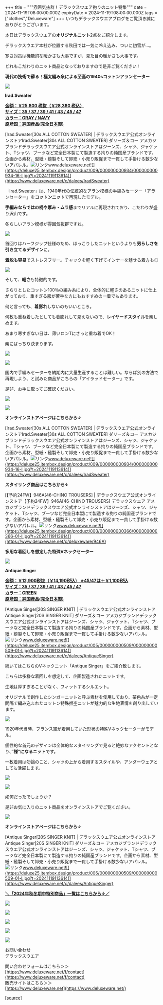 +++
title = """雰囲気抜群！デラックスウエア拘りのニット特集"""
date = 2024-11-19T08:00:00.000Z
expiryDate = 2024-11-19T08:00:00.000Z
tags = ["clothes","Deluxeware"]
+++
いつもデラックスウエアブログをご覧頂き誠にありがとうございます。

本日はデラックスウエアの**オリジナルニット**2点をご紹介します。

デラックスウエア本社が位置する秋田では一気に冷え込み、ついに初雪が…。

寒さ対策は機能的な暖かさも大事ですが、見た目の暖かさも大事です。

どれもこだわりのニット商品となっておりますので是非ご覧ください！

**現代の技術で蘇る！極太編み糸による至高の1940sコットンアランセーター**

**[![](https://stat.ameba.jp/user_images/20241119/14/deluxeware/b9/95/j/o1126140615511856046.jpg)](https://stat.ameba.jp/user_images/20241119/14/deluxeware/b9/95/j/o1126140615511856046.jpg)**

**Irad.Sweater**

**[金額：￥25,800 税抜（￥28,380 税込）](https://www.deluxeware.net/c/dalees/IradSweater)  
[サイズ：35 / 37 / 39 / 41 / 43 / 45 / 47](https://www.deluxeware.net/c/dalees/IradSweater)  
[カラー：GRAY / NAVY](https://www.deluxeware.net/c/dalees/IradSweater)  
[原産国：純国産品(完全日本製)](https://www.deluxeware.net/c/dalees/IradSweater)**

[Irad.Sweater\[30s ALL COTTON SWEATER\] | デラックスウエア公式オンラインストアIrad.Sweater\[30s ALL COTTON SWEATER\] ダリーズ＆コー アメカジブランドデラックスウエア公式オンラインストアはジーンズ、シャツ、ジャケット、Tシャツ、ブーツなど完全日本製にて製造する拘りの純国産ブランドです。企画から素材、型紙・縫製そして卸売・小売り販促まで一貫して手掛ける数少ないアパレル。![リンク](https://c.stat100.ameba.jp/ameblo/symbols/v3.20.0/svg/gray/editor_link.svg)www.deluxeware.net![](https://deluxe25.itembox.design/product/009/000000000934/000000000934-16-l.jpg?t=20241119113614)](https://www.deluxeware.net/c/dalees/IradSweater)

「[Irad.Sweater](https://www.deluxeware.net/c/dalees/IradSweater)」は、1940年代の伝統的なアラン模様の手編みセーター「アランセーター」を**コットンニット**で再現したモデル。

**手編みならではの柄や厚み・ムラ感**までリアルに再現されており、こだわりが盛り沢山です。

冬らしいアラン模様が雰囲気抜群ですね。

[![](https://stat.ameba.jp/user_images/20241119/15/deluxeware/ed/3b/j/o0800080015511877074.jpg)](https://stat.ameba.jp/user_images/20241119/15/deluxeware/ed/3b/j/o0800080015511877074.jpg)

首回りはハーフジップ仕様のため、ほっこりしたニットというよりも**男らしさを引き立てるデザイン**に。

**着脱も容易**でストレスフリー。チャックを軽く下げてインナーを魅せる着方も◎

[![](https://stat.ameba.jp/user_images/20241119/15/deluxeware/b3/f2/j/o0800080015511877109.jpg)](https://stat.ameba.jp/user_images/20241119/15/deluxeware/b3/f2/j/o0800080015511877109.jpg)

そして、**軽さ**も特徴的です。

さらりとしたコットン100％の編み糸により、全体的に軽さのあるニットに仕上がっており、重すぎる服が苦手な方にもおすすめの一着でもあります。

何と言っても、**着膨れ**しないのもいいところ。

何枚も重ね着したとしても着膨れして見えないので、**レイヤードスタイル**を楽しめます。

あまり寒すぎない日は、薄いロンTにさっと重ね着でOK！

楽にばっちり決まります。

[![](https://stat.ameba.jp/user_images/20241119/15/deluxeware/ea/e4/j/o1126140615511870893.jpg)](https://stat.ameba.jp/user_images/20241119/15/deluxeware/ea/e4/j/o1126140615511870893.jpg)

[![](https://stat.ameba.jp/user_images/20241119/15/deluxeware/b7/5b/j/o1126140615511870892.jpg)](https://stat.ameba.jp/user_images/20241119/15/deluxeware/b7/5b/j/o1126140615511870892.jpg)

国内で手編みセーターを納期内に大量生産することは難しい。ならば別の方法で再現しよう、と試みた商品がこちらの「アイラッドセーター」です。

是非、お手に取ってご確認ください。

[![](https://stat.ameba.jp/user_images/20241119/15/deluxeware/ef/62/j/o0800080015511877223.jpg)](https://stat.ameba.jp/user_images/20241119/15/deluxeware/ef/62/j/o0800080015511877223.jpg)

[![](https://stat.ameba.jp/user_images/20241119/15/deluxeware/09/5f/j/o0800080015511877221.jpg)](https://stat.ameba.jp/user_images/20241119/15/deluxeware/09/5f/j/o0800080015511877221.jpg)

**オンラインストアページはこちらから↓**

[Irad.Sweater\[30s ALL COTTON SWEATER\] | デラックスウエア公式オンラインストアIrad.Sweater\[30s ALL COTTON SWEATER\] ダリーズ＆コー アメカジブランドデラックスウエア公式オンラインストアはジーンズ、シャツ、ジャケット、Tシャツ、ブーツなど完全日本製にて製造する拘りの純国産ブランドです。企画から素材、型紙・縫製そして卸売・小売り販促まで一貫して手掛ける数少ないアパレル。![リンク](https://c.stat100.ameba.jp/ameblo/symbols/v3.20.0/svg/gray/editor_link.svg)www.deluxeware.net![](https://deluxe25.itembox.design/product/009/000000000934/000000000934-16-l.jpg?t=20241119113614)](https://www.deluxeware.net/c/dalees/IradSweater)

**スタイリング商品はこちらから↓**

[【予約24FW】946A\[46-CHINO TROUSERS\] | デラックスウエア公式オンラインストア【予約24FW】946A\[46-CHINO TROUSERS\] デラックスウエア アメカジブランドデラックスウエア公式オンラインストアはジーンズ、シャツ、ジャケット、Tシャツ、ブーツなど完全日本製にて製造する拘りの純国産ブランドです。企画から素材、型紙・縫製そして卸売・小売り販促まで一貫して手掛ける数少ないアパレル。![リンク](https://c.stat100.ameba.jp/ameblo/symbols/v3.20.0/svg/gray/editor_link.svg)www.deluxeware.net![](https://deluxe25.itembox.design/product/003/000000000366/000000000366-01-l.jpg?t=20241119113614)](https://www.deluxeware.net/c/deluxeware/946A)

**多用な着回しを想定した特殊Vネックセーター**

**[![](https://stat.ameba.jp/user_images/20241119/15/deluxeware/81/08/j/o0800080015511876553.jpg)](https://stat.ameba.jp/user_images/20241119/15/deluxeware/81/08/j/o0800080015511876553.jpg)**

**Antique Singer**

**[金額：￥12,900税抜（￥14,190税込） ※45/47は＋￥1,100税込](https://www.deluxeware.net/c/dalees/AntiqueSinger)  
[サイズ：35 / 37 / 39 / 41 / 43 / 45 / 47](https://www.deluxeware.net/c/dalees/AntiqueSinger)  
[カラー：GREEN](https://www.deluxeware.net/c/dalees/AntiqueSinger)  
[原産国：純国産品(完全日本製)](https://www.deluxeware.net/c/dalees/AntiqueSinger)**

[Antique Singer\[20S SINGER KNIT\] | デラックスウエア公式オンラインストアAntique Singer\[20S SINGER KNIT\] ダリーズ＆コー アメカジブランドデラックスウエア公式オンラインストアはジーンズ、シャツ、ジャケット、Tシャツ、ブーツなど完全日本製にて製造する拘りの純国産ブランドです。企画から素材、型紙・縫製そして卸売・小売り販促まで一貫して手掛ける数少ないアパレル。![リンク](https://c.stat100.ameba.jp/ameblo/symbols/v3.20.0/svg/gray/editor_link.svg)www.deluxeware.net![](https://deluxe25.itembox.design/product/005/000000000509/000000000509-01-l.jpg?t=20241119113614)](https://www.deluxeware.net/c/dalees/AntiqueSinger)

続いてはこちらのVネックニット「Antique Singer」をご紹介致します。

こちらは多様な着回しを想定して、企画製造されたニットです。

生地は厚すぎることがなく、フィットするシルエット。

オリジナルで創作したシンガーニットと呼ぶ素材を使用しており、茶色糸が一定間隔で編み込まれたコットン特殊撚杢ニットが魅力的な生地表情を創り出しています。

[![](https://stat.ameba.jp/user_images/20241119/15/deluxeware/95/dd/j/o0800080015511877428.jpg)](https://stat.ameba.jp/user_images/20241119/15/deluxeware/95/dd/j/o0800080015511877428.jpg)

1920年代当時、フランス軍が着用していた形状の特殊Vネックセーターがモデル。

個性的な首元のデザインは全体的なスタイリングで見ると絶妙なアクセントとなり、**”様”になるニット**です。

一枚着用は勿論のこと、シャツの上から着用するスタイルや、アンダーウェアとしても活躍します。

[![](https://stat.ameba.jp/user_images/20241119/14/deluxeware/1e/1d/j/o1126140615511851765.jpg)](https://stat.ameba.jp/user_images/20241119/14/deluxeware/1e/1d/j/o1126140615511851765.jpg)

[![](https://stat.ameba.jp/user_images/20241119/15/deluxeware/b7/c8/j/o1126140615511876328.jpg)](https://stat.ameba.jp/user_images/20241119/15/deluxeware/b7/c8/j/o1126140615511876328.jpg)

如何だったでしょうか？

是非お気に入りのニット商品をオンラインストアでご覧ください。

![](https://deluxe25.itembox.design/product/005/000000000509/000000000509-01-l.jpg?t=20241119113614)

**オンラインストアページはこちらから↓**

[Antique Singer\[20S SINGER KNIT\] | デラックスウエア公式オンラインストアAntique Singer\[20S SINGER KNIT\] ダリーズ＆コー アメカジブランドデラックスウエア公式オンラインストアはジーンズ、シャツ、ジャケット、Tシャツ、ブーツなど完全日本製にて製造する拘りの純国産ブランドです。企画から素材、型紙・縫製そして卸売・小売り販促まで一貫して手掛ける数少ないアパレル。![リンク](https://c.stat100.ameba.jp/ameblo/symbols/v3.20.0/svg/gray/editor_link.svg)www.deluxeware.net![](https://deluxe25.itembox.design/product/005/000000000509/000000000509-01-l.jpg?t=20241119113614)](https://www.deluxeware.net/c/dalees/AntiqueSinger)

[**＼「2024年秋冬期中特別商品」一覧はこちらから↓／**](https://www.deluxeware.net/c/2024FWreserveall2)

[![](https://stat.ameba.jp/user_images/20241116/15/deluxeware/da/96/j/o0800080015510646428.jpg?caw=800)](https://www.deluxeware.net/c/2024FWreserveall2)

[![](https://stat.ameba.jp/user_images/20241116/16/deluxeware/4a/05/j/o1200050015510661447.jpg?caw=800)](https://www.deluxeware.net/c/deluxeware/D-26)

[![](https://stat.ameba.jp/user_images/20240315/15/deluxeware/04/7f/j/o0800026015413271803.jpg?caw=800)](https://www.instagram.com/deluxeware/?hl=ja)

[![](https://stat.ameba.jp/user_images/20220415/12/deluxeware/3b/ce/j/o0800026015103175481.jpg?caw=800)](https://www.deluxeware.net/f/headstore)

[![](https://stat.ameba.jp/user_images/20220415/12/deluxeware/d7/c6/j/o0800026015103175487.jpg?caw=800)](https://www.deluxeware.net/)

お問い合わせ  
デラックスウエア

問い合わせフォームはこちら＞＞  
[https://www.deluxeware.net/f/contact](https://www.deluxeware.net/f/contact)  
販売サイトはこちら＞＞  
[https://www.deluxeware.net](https://www.deluxeware.net/)

[[source]](https://ameblo.jp/deluxeware/entry-12875600158.html)
